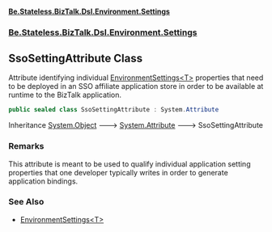 #### [Be.Stateless.BizTalk.Dsl.Environment.Settings](README.md 'README')
### [Be.Stateless.BizTalk.Dsl.Environment.Settings](Be.Stateless.BizTalk.Dsl.Environment.Settings.md 'Be.Stateless.BizTalk.Dsl.Environment.Settings')

## SsoSettingAttribute Class

Attribute identifying individual [EnvironmentSettings&lt;T&gt;](EnvironmentSettings_T_.md 'Be.Stateless.BizTalk.Dsl.Environment.Settings.EnvironmentSettings<T>') properties that need to be deployed in an SSO
affiliate application store in order to be available at runtime to the BizTalk application.

```csharp
public sealed class SsoSettingAttribute : System.Attribute
```

Inheritance [System.Object](https://docs.microsoft.com/en-us/dotnet/api/System.Object 'System.Object') &#129106; [System.Attribute](https://docs.microsoft.com/en-us/dotnet/api/System.Attribute 'System.Attribute') &#129106; SsoSettingAttribute

### Remarks
This attribute is meant to be used to qualify individual application setting properties that one developer typically
writes in order to generate application bindings.

### See Also
- [EnvironmentSettings&lt;T&gt;](EnvironmentSettings_T_.md 'Be.Stateless.BizTalk.Dsl.Environment.Settings.EnvironmentSettings<T>')